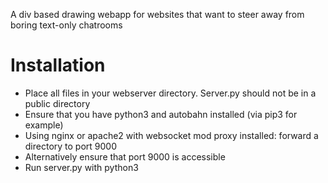 A div based drawing webapp for websites that want to steer away from boring text-only chatrooms

# Installation

* Place all files in your webserver directory. Server.py should not be in a public directory
* Ensure that you have python3 and autobahn installed (via pip3 for example)
* Using nginx or apache2 with websocket mod proxy installed: forward a directory to port 9000
* Alternatively ensure that port 9000 is accessible
* Run server.py with python3
